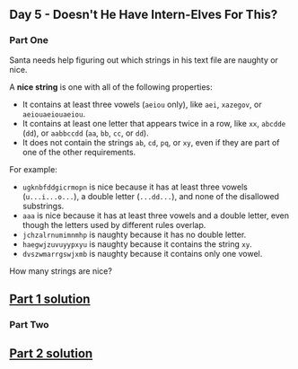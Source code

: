 ## Day 5 - Doesn't He Have Intern-Elves For This?

### Part One

Santa needs help figuring out which strings in his text file are naughty or nice.

A **nice string** is one with all of the following properties:

 * It contains at least three vowels (`aeiou` only), like `aei`, `xazegov`, or `aeiouaeiouaeiou`.
 * It contains at least one letter that appears twice in a row, like `xx`, `abcdde` (`dd`),
    or `aabbccdd` (`aa`, `bb`, `cc`, or `dd`).
 * It does not contain the strings `ab`, `cd`, `pq`, or `xy`, even if they are part of one of
    the other requirements.

For example:

 * `ugknbfddgicrmopn` is nice because it has at least three vowels (`u...i...o...`), a double letter
    (`...dd...`), and none of the disallowed substrings.
 * `aaa` is nice because it has at least three vowels and a double letter, even though
    the letters used by different rules overlap.
 * `jchzalrnumimnmhp` is naughty because it has no double letter.
 * `haegwjzuvuyypxyu` is naughty because it contains the string `xy`.
 * `dvszwmarrgswjxmb` is naughty because it contains only one vowel.

How many strings are nice?

[Part 1 solution][1]
--------------------

### Part Two



[Part 2 solution][2]
--------------------


[1]: part_1.py
[2]: part_2.py
